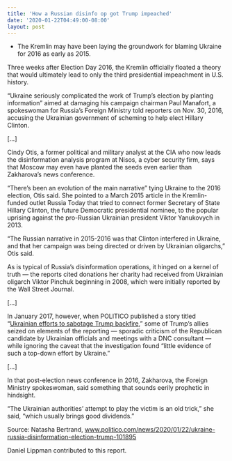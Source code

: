 ```yaml
---
title: 'How a Russian disinfo op got Trump impeached'
date: '2020-01-22T04:49:00-08:00'
layout: post
---
```


- The Kremlin may have been laying the groundwork for blaming Ukraine for 2016 as early as 2015.

Three weeks after Election Day 2016, the Kremlin officially floated a theory that would ultimately lead to only the third presidential impeachment in U.S. history.

“Ukraine seriously complicated the work of Trump’s election by planting information” aimed at damaging his campaign chairman Paul Manafort, a spokeswoman for Russia’s Foreign Ministry told reporters on Nov. 30, 2016, accusing the Ukrainian government of scheming to help elect Hillary Clinton.

\[…\]

Cindy Otis, a former political and military analyst at the CIA who now leads the disinformation analysis program at Nisos, a cyber security firm, says that Moscow may even have planted the seeds even earlier than Zakharova’s news conference.

“There’s been an evolution of the main narrative” tying Ukraine to the 2016 election, Otis said. She pointed to a March 2015 article in the Kremlin-funded outlet Russia Today that tried to connect former Secretary of State Hillary Clinton, the future Democratic presidential nominee, to the popular uprising against the pro-Russian Ukrainian president Viktor Yanukovych in 2013.

“The Russian narrative in 2015-2016 was that Clinton interfered in Ukraine, and that her campaign was being directed or driven by Ukrainian oligarchs,” Otis said.

As is typical of Russia’s disinformation operations, it hinged on a kernel of truth — the reports cited donations her charity had received from Ukrainian oligarch Viktor Pinchuk beginning in 2008, which were initially reported by the Wall Street Journal.

\[…\]

In January 2017, however, when POLITICO published a story titled “[Ukrainian efforts to sabotage Trump backfire](http://greg-raven.github.io/Impeachment-Chronicles/2017/01/11/ukrainian-efforts-to-sabotage-trump-backfire/),” some of Trump’s allies seized on elements of the reporting — sporadic criticism of the Republican candidate by Ukrainian officials and meetings with a DNC consultant — while ignoring the caveat that the investigation found “little evidence of such a top-down effort by Ukraine.”

\[…\]

In that post-election news conference in 2016, Zakharova, the Foreign Ministry spokeswoman, said something that sounds eerily prophetic in hindsight.

“The Ukrainian authorities’ attempt to play the victim is an old trick,” she said, “which usually brings good dividends.”

Source: Natasha Bertrand, www.politico.com/news/2020/01/22/ukraine-russia-disinformation-election-trump-101895

Daniel Lippman contributed to this report.